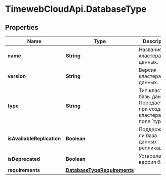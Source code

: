 # TimewebCloudApi.DatabaseType

## Properties

Name | Type | Description | Notes
------------ | ------------- | ------------- | -------------
**name** | **String** | Название кластера базы данных. | 
**version** | **String** | Версия кластера базы данных. | 
**type** | **String** | Тип кластера базы данных. Передается при создании кластера в поле &#x60;type&#x60; | 
**isAvailableReplication** | **Boolean** | Поддерживает ли база данных репликацию. | 
**isDeprecated** | **Boolean** | Устарела ли версия базы. | 
**requirements** | [**DatabaseTypeRequirements**](DatabaseTypeRequirements.md) |  | [optional] 


